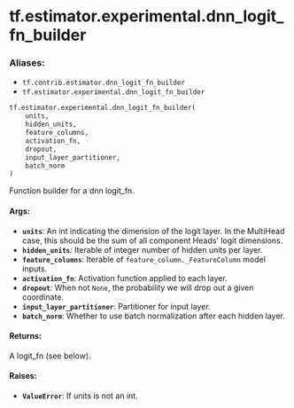 <div itemscope itemtype="http://developers.google.com/ReferenceObject">
<meta itemprop="name" content="tf.estimator.experimental.dnn_logit_fn_builder" />
<meta itemprop="path" content="Stable" />
</div>

# tf.estimator.experimental.dnn_logit_fn_builder

### Aliases:

* `tf.contrib.estimator.dnn_logit_fn_builder`
* `tf.estimator.experimental.dnn_logit_fn_builder`

``` python
tf.estimator.experimental.dnn_logit_fn_builder(
    units,
    hidden_units,
    feature_columns,
    activation_fn,
    dropout,
    input_layer_partitioner,
    batch_norm
)
```

Function builder for a dnn logit_fn.

#### Args:

* <b>`units`</b>: An int indicating the dimension of the logit layer.  In the
    MultiHead case, this should be the sum of all component Heads' logit
    dimensions.
* <b>`hidden_units`</b>: Iterable of integer number of hidden units per layer.
* <b>`feature_columns`</b>: Iterable of `feature_column._FeatureColumn` model inputs.
* <b>`activation_fn`</b>: Activation function applied to each layer.
* <b>`dropout`</b>: When not `None`, the probability we will drop out a given
    coordinate.
* <b>`input_layer_partitioner`</b>: Partitioner for input layer.
* <b>`batch_norm`</b>: Whether to use batch normalization after each hidden layer.


#### Returns:

A logit_fn (see below).


#### Raises:

* <b>`ValueError`</b>: If units is not an int.